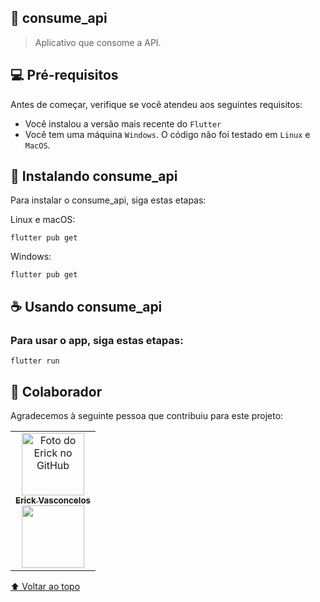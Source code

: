 <div id="inicio"></div>

## 📱 consume_api

> Aplicativo que consome a API.

## 💻 Pré-requisitos

Antes de começar, verifique se você atendeu aos seguintes requisitos:
* Você instalou a versão mais recente do `Flutter`
* Você tem uma máquina `Windows`. O código não foi testado em `Linux` e `MacOS`.

## 🚀 Instalando consume_api

Para instalar o consume_api, siga estas etapas:

Linux e macOS:
```
flutter pub get
```

Windows:
```
flutter pub get
```


## ☕ Usando consume_api

### Para usar o app, siga estas etapas:

```
flutter run
```


## 🤝 Colaborador

Agradecemos à seguinte pessoa que contribuiu para este projeto:

<table>
  <tr>
    <td align="center">
      <a href="https://www.linkedin.com/in/erick-vasconcelos-50baa8150/" target="_blank">
        <img src="https://avatars.githubusercontent.com/u/67069017?v=4" width="100px;" alt="Foto do Erick no GitHub"/><br>
        <sub>
          <b>Erick Vasconcelos</b>
        </sub><br>
        <a href="https://www.buymeacoffee.com/erickzaunlab" target="_blank"><img src="https://raw.githubusercontent.com/appcraftstudio/buymeacoffee/master/Images/snapshot-bmc-button.png" width="100px;"></a>
      </a>
    </td>
  </tr>
</table>


[⬆ Voltar ao topo](#inicio)<br>
